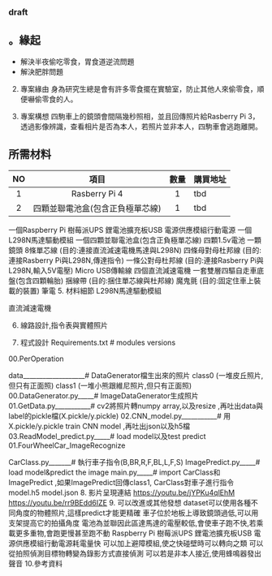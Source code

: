 ### draft
## 。緣起
- 解決半夜偷吃零食，胃食道逆流問題
- 解決肥胖問題

2. 專案緣由
身為研究生總是會有許多零食擺在實驗室，防止其他人來偷零食，順便嚇偷零食的人。

3. 專案構想
四駒車上的鏡頭會間隔幾秒照相，並且回傳照片給Rasberry Pi 3，透過影像辨識，查看相片是否為本人，若照片並非本人，四駒車會逃跑離開。

## 所需材料

|NO|項目|數量|購買地址|
|:---:|:---:|:---:|:---|
|1|Rasberry Pi 4|1|tbd|
|2|四顆並聯電池盒(包含正負極單芯線)|1|tbd|




一個Raspberry Pi 樹莓派UPS 鋰電池擴充板USB 電源供應模組行動電源
一個L298N馬達驅動模組
一個四顆並聯電池盒(包含正負極單芯線)
四顆1.5v電池
一顆鏡頭
8條單芯線 (目的:連接直流減速電機馬達與L298N)
四條母對母杜邦線 (目的:連接Rasberry Pi與L298N,傳達指令)
一條公對母杜邦線 (目的:連接Rasberry Pi與L298N,輸入5V電壓)
Micro USB傳輸線
四個直流減速電機
一套雙層四驅自走車底盤(包含四顆輪胎)
捆線帶 (目的:捆住單芯線與杜邦線)
魔鬼氈 (目的:固定住車上裝載的裝置)
筆電
5. 材料細節
L298N馬達驅動模組


直流減速電機


6. 線路設計,指令表與實體照片








7. 程式設計
Requirements.txt # modules versions

00.PerOperation

data___________________# DataGenerator檔生出來的照片
class0 (一堆皮丘照片,但只有正面照)
class1 (一堆小熊跟維尼照片,但只有正面照)
00.DataGenerator.py_____# ImageDataGenerator生成照片
01.GetData.py___________# cv2將照片轉numpy array,以及resize ,再吐出data與label的pickle檔(X.pickle/y.pickle)
02.CNN_model.py___________# 用X.pickle/y.pickle train CNN model ,再吐出json以及h5檔
03.ReadModel_predict.py_____# load model以及test predict
01.FourWheelCar_ImageRecognize

CarClass.py_______# 執行車子指令(B,BR,R,F,BL,L,F,S)
ImagePredict.py_____# load model&predict the image
main.py_____# import CarClass和ImagePredict ,如果ImagePredict回傳class1, CarClass對車子進行指令
model.h5
model.json
8. 影片呈現連結
https://youtu.be/jYPKu4qlEhM
https://youtu.be/rr9BEdd6IZE
9. 可以改進或其他發想
dataset可以使用各種不同角度的物體照片,這樣predict才能更精確
車子位於地板上導致鏡頭過低,可以用支架提高它的拍攝角度
電池為並聯因此區達馬達的電壓較低,會使車子跑不快,若乘載更多重物,會跑更慢甚至跑不動
Raspberry Pi 樹莓派UPS 鋰電池擴充板USB 電源供應模組行動電源耗電量快
可以加上避障模組,使之快碰壁時可以轉向之類
可以從拍照偵測目標物轉變為錄影方式直接偵測
可以若是非本人接近,使用蜂鳴器發出聲音
10.參考資料
